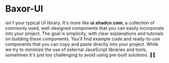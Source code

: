 # Baxor-UI

isn't your typical UI library. It's more like **ui.shadcn.com**, a collection of commonly used, well-designed components that you can easily incorporate into your project. The goal is simplicity, with clear explanations and tutorials on building these components. You'll find example code and ready-to-use components that you can copy and paste directly into your project. While we try to minimize the use of external JavaScript libraries and tools, sometimes it's just too challenging to avoid using pre-built solutions. 🚀✨
